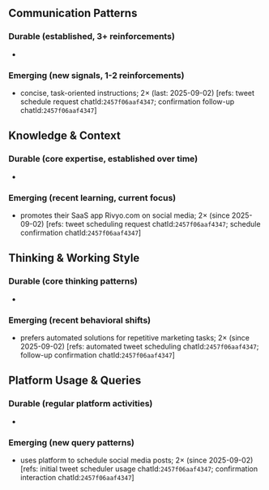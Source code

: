 ## Communication Patterns
### Durable (established, 3+ reinforcements)
- 

### Emerging (new signals, 1-2 reinforcements)
- concise, task-oriented instructions; 2× (last: 2025-09-02) [refs: tweet schedule request chatId:`2457f06aaf4347`; confirmation follow-up chatId:`2457f06aaf4347`]

## Knowledge & Context
### Durable (core expertise, established over time)
- 

### Emerging (recent learning, current focus)
- promotes their SaaS app Rivyo.com on social media; 2× (since 2025-09-02) [refs: tweet scheduling request chatId:`2457f06aaf4347`; schedule confirmation chatId:`2457f06aaf4347`]

## Thinking & Working Style
### Durable (core thinking patterns)
- 

### Emerging (recent behavioral shifts)
- prefers automated solutions for repetitive marketing tasks; 2× (since 2025-09-02) [refs: automated tweet scheduling chatId:`2457f06aaf4347`; follow-up confirmation chatId:`2457f06aaf4347`]

## Platform Usage & Queries
### Durable (regular platform activities)
- 

### Emerging (new query patterns)
- uses platform to schedule social media posts; 2× (since 2025-09-02) [refs: initial tweet scheduler usage chatId:`2457f06aaf4347`; confirmation interaction chatId:`2457f06aaf4347`]